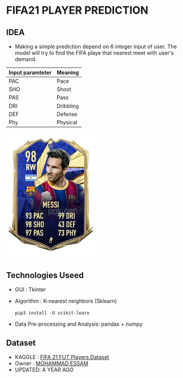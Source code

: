 # FIFA21 PLAYER PREDICTION
## IDEA
- Making a simple prediction depend on 6 integer input of user. The model will try to find the FIFA playe that nearest meet with user's demand.

| Input paramteter| Meaning| 
| ------ | -----| 
| PAC | Pace|
| SHO | Shoot|
| PAS | Pass|
| DRI | Dribbling|
| DEF | Defense|
| Phy | Physical|

![Sample card](images/messi.png)

## Technologies Useed
- GUI : Tkinter
- Algorithm : K-nearest neighbors (Sklearn)

    ```pip3 install -U scikit-learn```
- Data Pre-processing and Analysis: pandas + numpy

## Dataset 
- KAGGLE : [FIFA 21 FUT Players Dataset ](https://www.kaggle.com/datasets/mohammedessam97/fifa-21-fut-players-dataset/data) 
- Owner : [MOHAMMAD ESSAM](https://www.kaggle.com/mohammedessam97)
- UPDATED: A YEAR AGO

